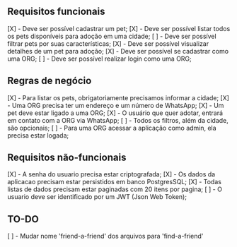 ## Requisitos funcionais

[X] - Deve ser possível cadastrar um pet;
[X] - Deve ser possível listar todos os pets disponíveis para adoção em uma cidade;
[ ] - Deve ser possível filtrar pets por suas características;
[X] - Deve ser possível visualizar detalhes de um pet para adoção;
[X] - Deve ser possível se cadastrar como uma ORG;
[ ] - Deve ser possível realizar login como uma ORG;

## Regras de negócio

[X] - Para listar os pets, obrigatoriamente precisamos informar a cidade;
[X] - Uma ORG precisa ter um endereço e um número de WhatsApp;
[X] - Um pet deve estar ligado a uma ORG;
[X] - O usuário que quer adotar, entrará em contato com a ORG via WhatsApp;
[ ] - Todos os filtros, além da cidade, são opcionais;
[ ] - Para uma ORG acessar a aplicação como admin, ela precisa estar logada;

## Requisitos não-funcionais

[X] - A senha do usuario precisa estar criptografada;
[X] - Os dados da aplicacao precisam estar persistidos em banco PostgresSQL;
[X] - Todas listas de dados precisam estar paginadas com 20 itens por pagina;
[ ] - O usuario deve ser identificado por um JWT (Json Web Token);

## TO-DO

[ ] - Mudar nome 'friend-a-friend' dos arquivos para 'find-a-friend'